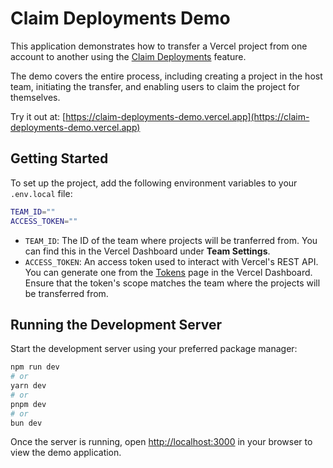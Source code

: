 # Claim Deployments Demo

This application demonstrates how to transfer a Vercel project from one account to another using the [Claim Deployments](https://vercel.com/docs/deployments/claim-deployments) feature.

The demo covers the entire process, including creating a project in the host team, initiating the transfer, and enabling users to claim the project for themselves.

Try it out at: [https://claim-deployments-demo.vercel.app](https://claim-deployments-demo.vercel.app)

## Getting Started

To set up the project, add the following environment variables to your `.env.local` file:

```bash
TEAM_ID=""
ACCESS_TOKEN=""
```

- `TEAM_ID`: The ID of the team where projects will be tranferred from. You can find this in the Vercel Dashboard under **Team Settings**.
- `ACCESS_TOKEN`: An access token used to interact with Vercel's REST API. You can generate one from the [Tokens](https://vercel.com/account/settings/tokens) page in the Vercel Dashboard. Ensure that the token's scope matches the team where the projects will be transferred from.

## Running the Development Server

Start the development server using your preferred package manager:

```bash
npm run dev
# or
yarn dev
# or
pnpm dev
# or
bun dev
```

Once the server is running, open [http://localhost:3000](http://localhost:3000) in your browser to view the demo application.
